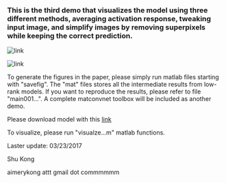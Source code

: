 ### This is the third demo that visualizes the model using three different methods, averaging activation response, tweaking input image, and simplify images by removing superpixels while keeping the correct prediction.


![link](https://github.com/aimerykong/Low-Rank-Bilinear-Pooling/blob/master/demo3_modelVisualization/simplificationTestCls1_Img1.jpg)


![link](http://www.ics.uci.edu/~skong2/img/focusHighlight_3vis.png)

To generate the figures in the paper, please simply run matlab files starting with "savefig". The "mat" files stores all the intermediate results from low-rank models. If you want to reproduce the results, please refer to file "main001...". A complete matconvnet toolbox will be included as another demo.

Please download model with this [link](https://drive.google.com/drive/folders/0BxeylfSgpk1MUC1KUGI4MnF4ZWc)

To visualize, please run "visualze...m" matlab functions.


Laster update: 03/23/2017

Shu Kong 

aimerykong attt gmail dot commmmmm





